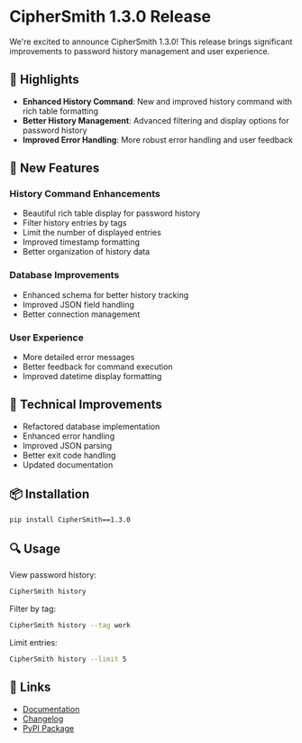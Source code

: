 # CipherSmith 1.3.0 Release

We're excited to announce CipherSmith 1.3.0! This release brings significant improvements to password history management and user experience.

## 🌟 Highlights

- **Enhanced History Command**: New and improved history command with rich table formatting
- **Better History Management**: Advanced filtering and display options for password history
- **Improved Error Handling**: More robust error handling and user feedback

## 🚀 New Features

### History Command Enhancements
- Beautiful rich table display for password history
- Filter history entries by tags
- Limit the number of displayed entries
- Improved timestamp formatting
- Better organization of history data

### Database Improvements
- Enhanced schema for better history tracking
- Improved JSON field handling
- Better connection management

### User Experience
- More detailed error messages
- Better feedback for command execution
- Improved datetime display formatting

## 🔧 Technical Improvements

- Refactored database implementation
- Enhanced error handling
- Improved JSON parsing
- Better exit code handling
- Updated documentation

## 📦 Installation

```bash
pip install CipherSmith==1.3.0
```

## 🔍 Usage

View password history:
```bash
CipherSmith history
```

Filter by tag:
```bash
CipherSmith history --tag work
```

Limit entries:
```bash
CipherSmith history --limit 5
```

## 🔗 Links

- [Documentation](https://github.com/amulthantharate/CipherSmith/blob/main/README.md)
- [Changelog](https://github.com/amulthantharate/CipherSmith/blob/main/CHANGELOG.md)
- [PyPI Package](https://pypi.org/project/CipherSmith/)
